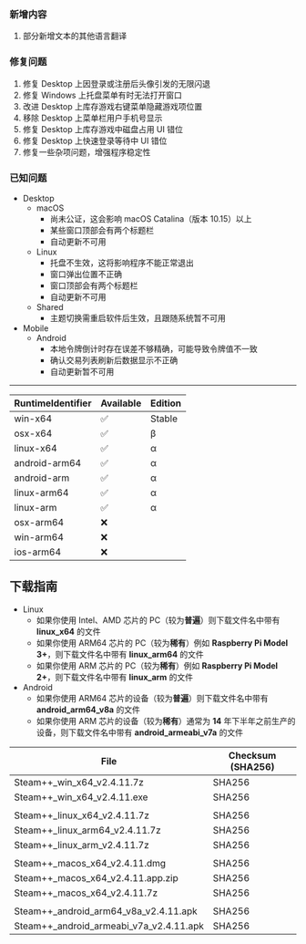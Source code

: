 ### 新增内容
1. 部分新增文本的其他语言翻译

### 修复问题
1. 修复 Desktop 上因登录或注册后头像引发的无限闪退
2. 修复 Windows 上托盘菜单有时无法打开窗口
3. 改进 Desktop 上库存游戏右键菜单隐藏游戏项位置
4. 移除 Desktop 上菜单栏用户手机号显示
5. 修复 Desktop 上库存游戏中磁盘占用 UI 错位
6. 修复 Desktop 上快速登录等待中 UI 错位
7. 修复一些杂项问题，增强程序稳定性

### 已知问题
- Desktop 
	- macOS
		- 尚未公证，这会影响 macOS Catalina（版本 10.15）以上
		- 某些窗口顶部会有两个标题栏
		- 自动更新不可用
	- Linux
		- 托盘不生效，这将影响程序不能正常退出
		- 窗口弹出位置不正确
		- 窗口顶部会有两个标题栏
		- 自动更新不可用
	- Shared
		- 主题切换需重启软件后生效，且跟随系统暂不可用
- Mobile
	- Android
		- 本地令牌倒计时存在误差不够精确，可能导致令牌值不一致
		- 确认交易列表刷新后数据显示不正确
		- 自动更新暂不可用

***

<!-- 1. 新增 ASF Plus 本地挂卡
3. 改进 新增守护进程，当程序闪退时将自动重启 -->

|  RuntimeIdentifier  |  Available  |  Edition  |
|  ----  |  ----  |  ----  |
| win-x64  | ✅ | Stable |
| osx-x64  | ✅ | β |
| linux-x64  | ✅ | α |
| android-arm64  | ✅ | α |
| android-arm  | ✅ | α |
| linux-arm64  | ✅ | α |
| linux-arm  | ✅ | α |
| osx-arm64  | ❌ |  |
| win-arm64  | ❌ |  |
| ios-arm64  | ❌ |  |

<!-- 
- macOS
	- 如果你使用 ARM 芯片的 Mac（较为**稀有**），例如 **M1**，则下载文件名中带有 **macos_arm64** 的文件
	- 如果你使用 Intel、AMD 芯片的 Mac（较为**普遍**），则下载文件名中带有 **macos_x64** 的文件
-->

## 下载指南
- Linux
	- 如果你使用 Intel、AMD 芯片的 PC（较为**普遍**）则下载文件名中带有 **linux_x64** 的文件
	- 如果你使用 ARM64 芯片的 PC（较为**稀有**）例如 **Raspberry Pi Model 3+**，则下载文件名中带有 **linux_arm64** 的文件
	- 如果你使用 ARM 芯片的 PC（较为**稀有**）例如 **Raspberry Pi Model 2+**，则下载文件名中带有 **linux_arm** 的文件
- Android
	- 如果你使用 ARM64 芯片的设备（较为**普遍**）则下载文件名中带有 **android_arm64_v8a** 的文件
	- 如果你使用 ARM 芯片的设备（较为**稀有**）通常为 **14** 年下半年之前生产的设备，则下载文件名中带有 **android_armeabi_v7a** 的文件

|  File  | Checksum (SHA256)  |
|  ----  |  ----  |
| Steam++_win_x64_v2.4.11.7z  | SHA256 |
| Steam++_win_x64_v2.4.11.exe  | SHA256 |
| | |
| Steam++_linux_x64_v2.4.11.7z  | SHA256 |
| Steam++_linux_arm64_v2.4.11.7z  | SHA256 |
| Steam++_linux_arm_v2.4.11.7z  | SHA256 |
| | |
| Steam++_macos_x64_v2.4.11.dmg  | SHA256 |
| Steam++_macos_x64_v2.4.11.app.zip  | SHA256 |
| Steam++_macos_x64_v2.4.11.7z  | SHA256 |
| | |
| Steam++_android_arm64_v8a_v2.4.11.apk  | SHA256 |
| Steam++_android_armeabi_v7a_v2.4.11.apk  | SHA256 |

<!-- ***

由于程序体积较大，推荐从 [官网 https://steampp.net](https://steampp.net) 中下载 -->
